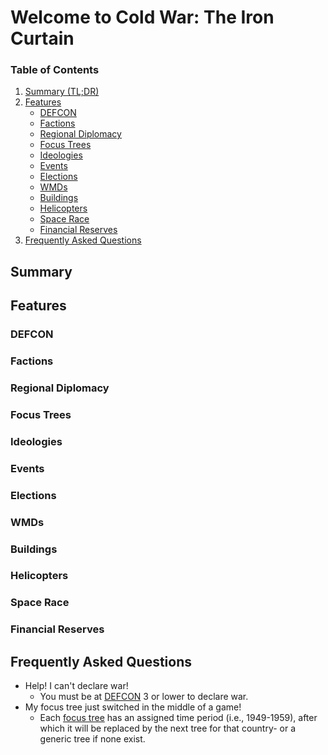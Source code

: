 # Welcome to Cold War: The Iron Curtain

### Table of Contents
1. [Summary (TL;DR)](#summary)
2. [Features](#features)
   - [DEFCON](#defcon)
   - [Factions](#factions)
   - [Regional Diplomacy](#regional-diplomacy)
   - [Focus Trees](#focus-trees)
   - [Ideologies](#ideologies)
   - [Events](#events)
   - [Elections](#elections)
   - [WMDs](#wmds)
   - [Buildings](#buildings)
   - [Helicopters](#helicopters)
   - [Space Race](#space-race)
   - [Financial Reserves](#financial-reserves)
3. [Frequently Asked Questions](#frequently-asked-questions)

## Summary

## Features

### DEFCON

### Factions

### Regional Diplomacy

### Focus Trees

### Ideologies

### Events

### Elections

### WMDs

### Buildings

### Helicopters

### Space Race

### Financial Reserves

## Frequently Asked Questions
- Help! I can't declare war!
  - You must be at [DEFCON](#defcon) 3 or lower to declare war.
- My focus tree just switched in the middle of a game!
  - Each [focus tree](#focus-trees) has an assigned time period (i.e., 1949-1959), after which it will be replaced by the next tree for that country- or a generic tree if none exist.
